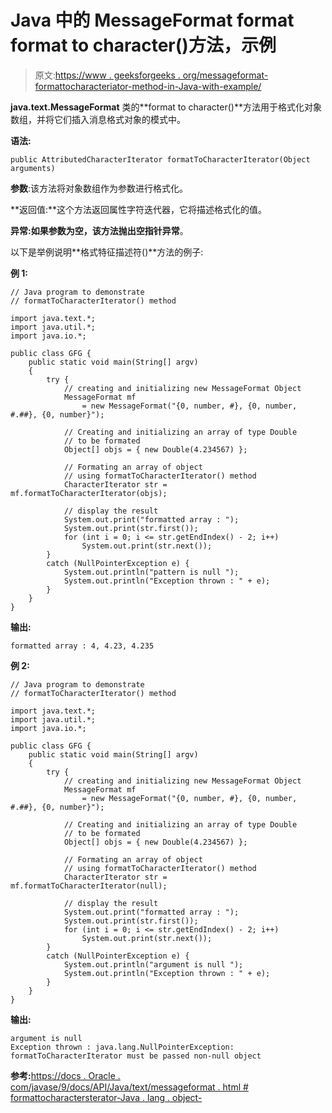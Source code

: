 # Java 中的 MessageFormat format format to character()方法，示例

> 原文:[https://www . geeksforgeeks . org/messageformat-formattocharacteriator-method-in-Java-with-example/](https://www.geeksforgeeks.org/messageformat-formattocharacteriterator-method-in-java-with-example/)

**java.text.MessageFormat** 类的**format to character()**方法用于格式化对象数组，并将它们插入消息格式对象的模式中。

**语法:**

```
public AttributedCharacterIterator formatToCharacterIterator(Object arguments)
```

**参数**:该方法将对象数组作为参数进行格式化。

**返回值:**这个方法返回属性字符迭代器，它将描述格式化的值。

**异常:**如果参数为空，该方法抛出**空指针异常**。

以下是举例说明**格式特征描述符()**方法的例子:

**例 1:**

```
// Java program to demonstrate
// formatToCharacterIterator() method

import java.text.*;
import java.util.*;
import java.io.*;

public class GFG {
    public static void main(String[] argv)
    {
        try {
            // creating and initializing new MessageFormat Object
            MessageFormat mf
                = new MessageFormat("{0, number, #}, {0, number, #.##}, {0, number}");

            // Creating and initializing an array of type Double
            // to be formated
            Object[] objs = { new Double(4.234567) };

            // Formating an array of object
            // using formatToCharacterIterator() method
            CharacterIterator str = mf.formatToCharacterIterator(objs);

            // display the result
            System.out.print("formatted array : ");
            System.out.print(str.first());
            for (int i = 0; i <= str.getEndIndex() - 2; i++)
                System.out.print(str.next());
        }
        catch (NullPointerException e) {
            System.out.println("pattern is null ");
            System.out.println("Exception thrown : " + e);
        }
    }
}
```

**输出:**

```
formatted array : 4, 4.23, 4.235

```

**例 2:**

```
// Java program to demonstrate
// formatToCharacterIterator() method

import java.text.*;
import java.util.*;
import java.io.*;

public class GFG {
    public static void main(String[] argv)
    {
        try {
            // creating and initializing new MessageFormat Object
            MessageFormat mf
                = new MessageFormat("{0, number, #}, {0, number, #.##}, {0, number}");

            // Creating and initializing an array of type Double
            // to be formated
            Object[] objs = { new Double(4.234567) };

            // Formating an array of object
            // using formatToCharacterIterator() method
            CharacterIterator str = mf.formatToCharacterIterator(null);

            // display the result
            System.out.print("formatted array : ");
            System.out.print(str.first());
            for (int i = 0; i <= str.getEndIndex() - 2; i++)
                System.out.print(str.next());
        }
        catch (NullPointerException e) {
            System.out.println("argument is null ");
            System.out.println("Exception thrown : " + e);
        }
    }
}
```

**输出:**

```
argument is null 
Exception thrown : java.lang.NullPointerException: formatToCharacterIterator must be passed non-null object

```

**参考:**[https://docs . Oracle . com/javase/9/docs/API/Java/text/messageformat . html # formattocharactersterator-Java . lang . object-](https://docs.oracle.com/javase/9/docs/api/java/text/MessageFormat.html#formatToCharacterIterator-java.lang.Object-)